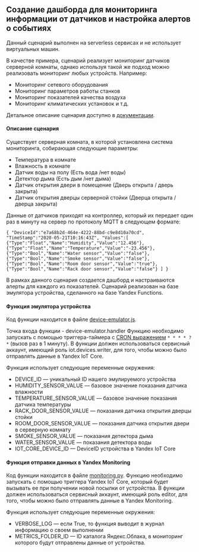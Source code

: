 ## Создание дашборда для мониторинга информации от датчиков и настройка алертов о событиях

Данный сценарий выполнен на serverless сервисах и не использует виртуальных машин.

В качестве примера, сценарий реализует мониторинг датчиков серверной комнаты,
однако используя такой же подход можно реализовать мониторинг любых устройств. Например:
 - Мониторинг сетевого оборудования
 - Мониторинг параметров работы станков
 - Мониторинг показателей качества воздуха
 - Мониторинг климатических установок
 и т.д.

Детальное описание сценария доступно в [документации]().

#### Описание сценария
Существует серверная комната, в которой установлена система мониторинга,
собирающая следующие параметры:
 - Температура в комнате
 - Влажность в комнате
 - Датчик воды на полу (Есть вода /нет воды)
 - Детектор дыма (Есть дым /нет дыма)
 - Датчик открытия двери в помещение (Дверь открыта / дверь закрыта)
 - Датчик открытия дверцы серверной стойки (Дверца открыта / дверца закрыта)

Данные от датчиков приходят на контроллер, который их передает один раз в минуту на сервер по протоколу MQTT в следующем формате:

`{
    "DeviceId":"e7a68b2d-464e-4222-88bd-c9e8d10a70cd",
    "TimeStamp":"2020-05-21T10:16:43Z",
    "Values":[
        {"Type":"Float","Name":"Humidity","Value":"12.456"},
        {"Type":"Float","Name":"Temperature","Value":"-23.456"},
        {"Type":"Bool","Name":"Water sensor","Value":"false"},
        {"Type":"Bool","Name":"Smoke sensor","Value":"false"},
        {"Type":"Bool","Name":"Room door sensor","Value":"true"},
        {"Type":"Bool","Name":"Rack door sensor","Value":"false"}
    ]
}`

В рамках данного сценария создается дашборд и настраиваются алерты для каждого из показателей.
Сценарий реализован на базе эмулятора устройства, сделанного на базе Yandex Functions.


#### Функция эмулятора устройства

Код функции находится в файле [device-emulator.js]().

Точка входа функции - device-emulator.handler
Функцию необходимо запускать с помощью триггера-таймера с [CRON выражением](https://cloud.yandex.ru/docs/functions/concepts/trigger/timer#cron-expression) `* * * * ? *` (вызов раз в 1 минуту).
В функции должен использоваться сервисный аккаунт, имеющий роль iot.devices.writer, для того, чтобы можно было отправлять данные в Yandex IoT Core.

Функция использует следующие переменные окружения:
- DEVICE_ID — уникальный ID нашего эмулируемого устройства
- HUMIDITY_SENSOR_VALUE — базовое значение показания датчика влажности
- TEMPERATURE_SENSOR_VALUE — базовое значение показания датчика температуры
- RACK_DOOR_SENSOR_VALUE — показания датчика открытия дверцы стойки
- ROOM_DOOR_SENSOR_VALUE — показания датчика открытия двери в серверную комнату
- SMOKE_SENSOR_VALUE — показания детектора дыма
- WATER_SENSOR_VALUE — показания детектора воды
- IOT_CORE_DEVICE_ID — DeviceID устройства в Yandex IoT Core


#### Функция отправки данных в Yandex Monitoring

Код функции находится в файле [monitoring.py]().
Функцию необходимо запускать с помощью триггера Yandex IoT Core, который будет вызывать ее при получении новой посылки от устройства.
В функции должен использоваться сервисный аккаунт, имеющий роль editor, для того, чтобы можно было отправлять данные в Yandex Monitoring.

Функция использует следующие переменные окружения:
 - VERBOSE_LOG — если True, то функция выводит в журнал информацию о своем выполнении
 - METRICS_FOLDER_ID — ID каталога Яндекс.Облака, в мониторинг которого будут отправлены данные от устройства.
